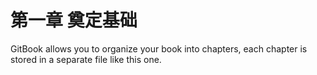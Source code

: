 # 第一章  奠定基础

GitBook allows you to organize your book into chapters, each chapter is stored in a separate file like this one.

